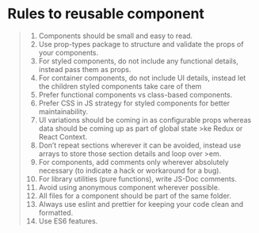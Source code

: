 # Rules to reusable component

> 1. Components should be small and easy to read.
> 2. Use prop-types package to structure and validate the props of your components.
> 3. For styled components, do not include any functional details, instead pass them as props.
> 4. For container components, do not include UI details, instead let the children styled components take care of them
> 5. Prefer functional components vs class-based components.
> 6. Prefer CSS in JS strategy for styled components for better maintainability.
> 7. UI variations should be coming in as configurable props whereas data should be coming up as part of global state >ke Redux or React Context.
> 8. Don’t repeat sections wherever it can be avoided, instead use arrays to store those section details and loop over >em.
> 9. For components, add comments only wherever absolutely necessary (to indicate a hack or workaround for a bug).
> 10. For library utilities (pure functions), write JS-Doc comments.
> 11. Avoid using anonymous component wherever possible.
> 12. All files for a component should be part of the same folder.
> 13. Always use eslint and prettier for keeping your code clean and formatted.
> 14. Use ES6 features.
